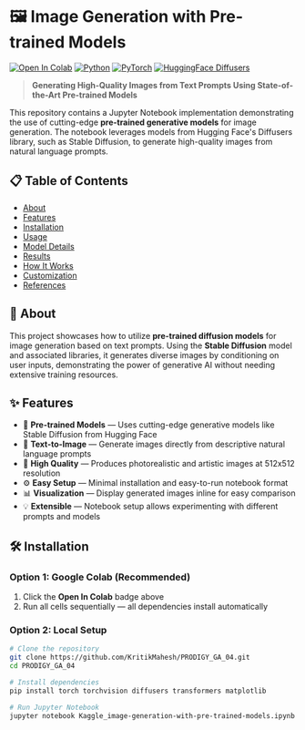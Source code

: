 # 🖼️ Image Generation with Pre-trained Models

[![Open In Colab](https://colab.research.google.com/assets/colab-badge.svg)](https://colab.research.google.com/github/KritikMahesh/PRODIGY_GA_02/blob/main/Image_Generation_with_Pre_trained_Models.ipynb)
[![Python](https://img.shields.io/badge/Python-3.8+-blue.svg)](https://www.python.org/downloads/)
[![PyTorch](https://img.shields.io/badge/PyTorch-1.10+-orange.svg)](https://pytorch.org/)
[![HuggingFace Diffusers](https://img.shields.io/badge/HuggingFace-Diffusers-blueviolet.svg)](https://huggingface.co/docs/diffusers/index)

> **Generating High-Quality Images from Text Prompts Using State-of-the-Art Pre-trained Models**

This repository contains a Jupyter Notebook implementation demonstrating the use of cutting-edge **pre-trained generative models** for image generation. The notebook leverages models from Hugging Face's Diffusers library, such as Stable Diffusion, to generate high-quality images from natural language prompts.

## 📋 Table of Contents
- [About](#-about)
- [Features](#-features)
- [Installation](#-installation)
- [Usage](#-usage)
- [Model Details](#-model-details)
- [Results](#-results)
- [How It Works](#-how-it-works)
- [Customization](#-customization)
- [References](#-references)

## 🎯 About

This project showcases how to utilize **pre-trained diffusion models** for image generation based on text prompts. Using the **Stable Diffusion** model and associated libraries, it generates diverse images by conditioning on user inputs, demonstrating the power of generative AI without needing extensive training resources.

## ✨ Features

- 🤖 **Pre-trained Models** — Uses cutting-edge generative models like Stable Diffusion from Hugging Face  
- 📝 **Text-to-Image** — Generate images directly from descriptive natural language prompts  
- 🎨 **High Quality** — Produces photorealistic and artistic images at 512x512 resolution  
- ⚙️ **Easy Setup** — Minimal installation and easy-to-run notebook format  
- 📊 **Visualization** — Display generated images inline for easy comparison  
- 💡 **Extensible** — Notebook setup allows experimenting with different prompts and models  

## 🛠️ Installation

### Option 1: Google Colab (Recommended)
1. Click the **Open In Colab** badge above  
2. Run all cells sequentially — all dependencies install automatically  

### Option 2: Local Setup
```bash
# Clone the repository
git clone https://github.com/KritikMahesh/PRODIGY_GA_04.git
cd PRODIGY_GA_04

# Install dependencies
pip install torch torchvision diffusers transformers matplotlib

# Run Jupyter Notebook
jupyter notebook Kaggle_image-generation-with-pre-trained-models.ipynb
